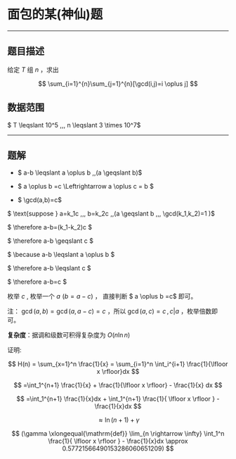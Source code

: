 # 面包的某(神仙)题

------

## 题目描述

给定 $T$ 组 $n$ ，求出

$$
\sum_{i=1}^{n}\sum_{j=1}^{n}[\gcd(i,j)=i \oplus j]
$$

## 数据范围

$ T \leqslant 10^5 \,,\, n \leqslant 3 \times 10^7$

------

## 题解

+ $ a-b \leqslant a \oplus b  \,\,(a \geqslant b)$

+ $ a \oplus b =c \Leftrightarrow a \oplus c = b $

+ $ \gcd(a,b)=c$

$ \text{suppose } a=k_1c \,,\, b=k_2c \,\,(a \geqslant b \,,\, \gcd(k_1,k_2)=1 )$

$ \therefore a-b=(k_1-k_2)c $

$ \therefore a-b \geqslant c $

$ \because a-b \leqslant a \oplus b $

$ \therefore a-b \leqslant c $

$ \therefore a-b=c $

枚举 $c$ , 枚举一个 $a \,\, (b=a-c)$ ， 直接判断 $ a \oplus b =c$ 即可。

注： $\gcd(a,b)=\gcd(a,a-c)=c$ ，所以 $\gcd(a,c)=c \,,\, c|a$ ，枚举倍数即可。

**复杂度**：据调和级数可积得复杂度为 $O(n \ln n)$

证明:

$$
H(n) = \sum_{x=1}^n \frac{1}{x} = \sum_{i=1}^n \int_i^{i+1} \frac{1}{\lfloor x \rfloor}dx
$$

$$ 
=\int_1^{n+1} \frac{1}{x} + \frac{1}{\lfloor x \rfloor} - \frac{1}{x} dx
$$

$$
=\int_1^{n+1} \frac{1}{x}dx + \int_1^{n+1} \frac{1}{ \lfloor x \rfloor } - \frac{1}{x}dx
$$

$$
\approx \ln(n+1) + \gamma
$$

$$
(\gamma \xlongequal{\mathrm{def}} \lim_{n \rightarrow \infty} \int_1^n \frac{1}{ \lfloor x \rfloor } - \frac{1}{x}dx \approx 0.57721566490153286060651209)
$$